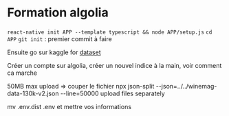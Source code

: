 # Formation algolia

`react-native init APP --template typescript && node APP/setup.js`
`cd APP`
`git init` : premier commit à faire

Ensuite go sur kaggle for [dataset](https://www.kaggle.com/zynicide/wine-reviews/version/4)

Créer un compte sur algolia, créer un nouvel indice à la main, voir comment ca marche

50MB max upload => couper le fichier
npx json-split --json=../../winemag-data-130k-v2.json --line=50000
upload files separately

mv .env.dist .env et mettre vos informations
